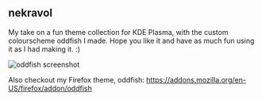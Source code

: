 ## nekravol

My take on a fun theme collection for KDE Plasma, with the custom colourscheme oddfish I made. Hope you like it and have as much fun using it as I had making it. :)

![oddfish screenshot](https://github.com/seraph036/nekravol/assets/121584975/f3fabcb6-cab1-4200-85f1-0256c0708cc2)


Also checkout my Firefox theme, oddfish:
https://addons.mozilla.org/en-US/firefox/addon/oddfish
